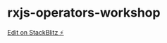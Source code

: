 # rxjs-operators-workshop

[Edit on StackBlitz ⚡️](https://stackblitz.com/edit/rxjs-operators-workshop)